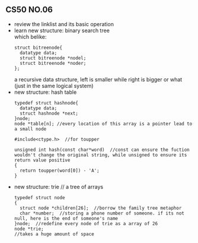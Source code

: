 ## CS50 NO.06  
* review the linklist and its basic operation  
* learn new structure: binary search tree  
  which belike:
  ```
  struct bitreenode{
    datatype data;
    struct bitreenode *nodel;
    struct bitreenode *noder;
  };
  ```
  a recursive data structure, left is smaller while right is bigger or what (just in the same logical system)
* new structure: hash table
  ```
  typedef struct hashnode{
    datatype data;
    struct hashnode *next;
  }node;
  node *table[n]; //every location of this array is a pointer lead to a small node
  
  #include<ctype.h>  //for toupper

  unsigned int hash(const char*word)  //const can ensure the fuction wouldn't change the original string, while unsigned to ensure its return value positive
  {
    return toupper(word[0]) - 'A';
  }
  ```
* new structure: trie // a tree of arrays
  ```
  typedef struct node
  {
    struct node *children[26];  //borrow the family tree metaphor
    char *number;  //storing a phone number of someone. if its not null, here is the end of someone's name
  }node;  //redefine every node of trie as a array of 26
  node *trie;
  //takes a huge amount of space
  ```
